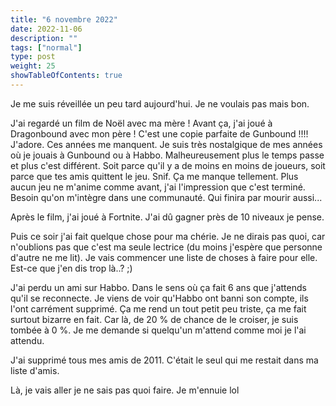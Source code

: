 ```yaml
---
title: "6 novembre 2022"
date: 2022-11-06
description: ""
tags: ["normal"]
type: post
weight: 25
showTableOfContents: true
---
```


Je me suis réveillée un peu tard aujourd'hui. Je ne voulais pas mais bon.

J'ai regardé un film de Noël avec ma mère ! Avant ça, j'ai joué à Dragonbound avec mon père ! C'est une copie parfaite de Gunbound !!!! J'adore. Ces années me manquent. Je suis très nostalgique de mes années où je jouais à Gunbound ou à Habbo. Malheureusement plus le temps passe et plus c'est différent. Soit parce qu'il y a de moins en moins de joueurs, soit parce que tes amis quittent le jeu. Snif. Ça me manque tellement. Plus aucun jeu ne m'anime comme avant, j'ai l'impression que c'est terminé. Besoin qu'on m'intègre dans une communauté. Qui finira par mourir aussi...

Après le film, j'ai joué à Fortnite. J'ai dû gagner près de 10 niveaux je pense.

Puis ce soir j'ai fait quelque chose pour ma chérie. Je ne dirais pas quoi, car n'oublions pas que c'est ma seule lectrice (du moins j'espère que personne d'autre ne me lit). Je vais commencer une liste de choses à faire pour elle. Est-ce que j'en dis trop là..? ;)

J'ai perdu un ami sur Habbo. Dans le sens où ça fait 6 ans que j'attends qu'il se reconnecte. Je viens de voir qu'Habbo ont banni son compte, ils l'ont carrément supprimé. Ça me rend un tout petit peu triste, ça me fait surtout bizarre en fait. Car là, de 20 % de chance de le croiser, je suis tombée à 0 %. Je me demande si quelqu'un m'attend comme moi je l'ai attendu.

J'ai supprimé tous mes amis de 2011. C'était le seul qui me restait dans ma liste d'amis.

Là, je vais aller je ne sais pas quoi faire. Je m'ennuie lol